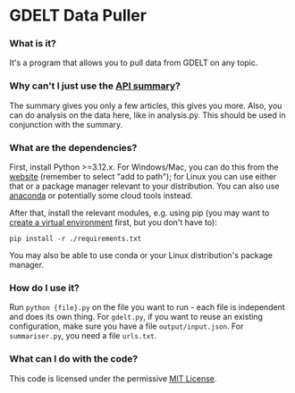 # GDELT Data Puller
### What is it?
It's a program that allows you to pull data from GDELT on any topic.
### Why can't I just use the [API summary](https://api.gdeltproject.org/api/v2/summary/summary)?
The summary gives you only a few articles, this gives you more. Also, you can do analysis on the data here, like in analysis.py. This should be used in conjunction with the summary.
### What are the dependencies?
First, install Python >=3.12.x. For Windows/Mac, you can do this from the [website](https://www.python.org/downloads/) (remember to select "add to path"); for Linux you can use either that or a package manager relevant to your distribution. You can also use [anaconda](https://www.anaconda.com/) or potentially some cloud tools instead.

After that, install the relevant modules, e.g. using pip (you may want to [create a virtual environment](https://docs.python.org/3/library/venv.html) first, but you don't have to):
```shell
pip install -r ./requirements.txt
```
You may also be able to use conda or your Linux distribution's package manager.
### How do I use it?
Run `python {file}.py` on the file you want to run - each file is independent and does its own thing. For `gdelt.py`, if you want to reuse an existing configuration, make sure you have a file `output/input.json`. For `summariser.py`, you need a file `urls.txt`. 
### What can I do with the code?
This code is licensed under the permissive [MIT License](LICENSE).